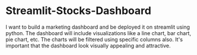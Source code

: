 # Streamlit-Stocks-Dashboard

 I want to build a marketing dashboard and be deployed it on streamlit using python. The dashboard will include visualizations like a line chart, bar chart, pie chart, etc. The charts will be filtered using specific columns also. It's important that the dashboard look visually appealing and attractive.
